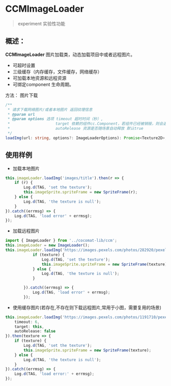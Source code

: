 # CCMImageLoader
> experiment 实验性功能
## 概述：

**CCMImageLoader** 图片加载类，动态加载项目中或者远程图片。

* 可超时设置
* 三级缓存（内存缓存，文件缓存，网络缓存）
* 可加载本地资源和远程资源
* 可绑定component 生命周期。

方法： 图片下载

```typescript
/**
 * 请求下载网络图片/或者本地图片 返回纹理信息
 * @param url
 * @param options 选项 timeout 超时时间（秒）,
 *                    target 依赖的组件cc.Component，若组件已经被销毁，则会返回已销毁异常，需要catch
 *                    autoRelease 资源是否随场景自动释放 默认true
 */
loadImg(url: string, options?: ImageLoaderOptions): Promise<Texture2D>;
```

## 使用样例

* 加载本地图片

```typescript
this.imageLoader.loadImg('images/title').then(r => {
    if (r) {
        Log.d(TAG, 'set the texture');
        this.imageSprite.spriteFrame = new SpriteFrame(r);
    } else {
        Log.d(TAG, 'the texture is null');
    }
}).catch((errmsg) => {
    Log.d(TAG, 'load error' + errmsg);
});
```

* 加载远程图片

```typescript
import { ImageLoader } from '../cocomat-lib/ccm';
this.imageLoader = new ImageLoader();
this.imageLoader.loadImg('https://images.pexels.com/photos/282920/pexels-photo-282920.jpeg', {timeout: 10}).then(texture => {
            if (texture) {
                Log.d(TAG, 'set the texture');
                this.imageSprite.spriteFrame = new SpriteFrame(texture);
            } else {
                Log.d(TAG, 'the texture is null');
            }

        }).catch((errmsg) => {
            Log.d(TAG, 'load error' + errmsg);
        });

```

* 使用缓存图片(若存在,不存在则下载远程图片,常用于小图，需要复用的场景)

```typescript
this.imageLoader.loadImg('https://images.pexels.com/photos/1191710/pexels-photo-1191710.jpeg', {
    timeout: 6,
    target: this,
    autoRelease: false
}).then(texture => {
    if (texture) {
        Log.d(TAG, 'set the texture');
        this.imageSprite.spriteFrame = new SpriteFrame(texture);
    } else {
        Log.d(TAG, 'the texture is null');
    }
}).catch((errmsg) => {
    Log.d(TAG, 'load error:' + errmsg);
});

```
